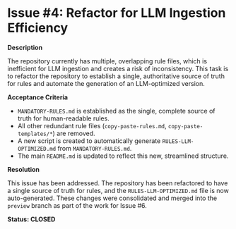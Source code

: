 # Issue #4: Refactor for LLM Ingestion Efficiency

**Description**

The repository currently has multiple, overlapping rule files, which is inefficient for LLM ingestion and creates a risk of inconsistency. This task is to refactor the repository to establish a single, authoritative source of truth for rules and automate the generation of an LLM-optimized version.

**Acceptance Criteria**

- `MANDATORY-RULES.md` is established as the single, complete source of truth for human-readable rules.
- All other redundant rule files (`copy-paste-rules.md`, `copy-paste-templates/*`) are removed.
- A new script is created to automatically generate `RULES-LLM-OPTIMIZED.md` from `MANDATORY-RULES.md`.
- The main `README.md` is updated to reflect this new, streamlined structure.

**Resolution**

This issue has been addressed. The repository has been refactored to have a single source of truth for rules, and the `RULES-LLM-OPTIMIZED.md` file is now auto-generated. These changes were consolidated and merged into the `preview` branch as part of the work for Issue #6.

**Status: CLOSED**